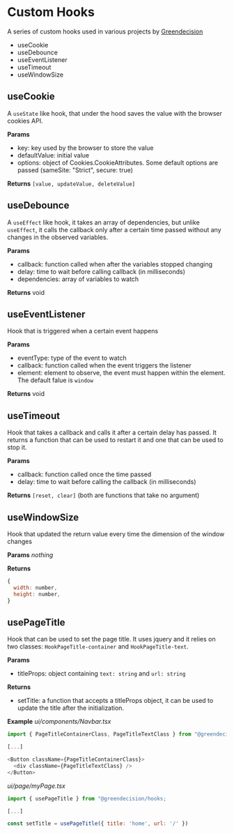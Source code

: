 # Custom Hooks

A series of custom hooks used in various projects by [Greendecision](https://www.greendecision.eu/wp/)

- useCookie
- useDebounce
- useEventListener
- useTimeout
- useWindowSize

## useCookie

A `useState` like hook, that under the hood saves the value with the browser cookies API.

**Params**

- key: key used by the browser to store the value
- defaultValue: initial value
- options: object of Cookies.CookieAttributes. Some default options are passed (sameSite: "Strict", secure: true)

**Returns**
`[value, updateValue, deleteValue]`

## useDebounce

A `useEffect` like hook, it takes an array of dependencies, but unlike `useEffect`, it calls the callback only after a certain time passed without any changes in the observed variables.

**Params**

- callback: function called when after the variables stopped changing
- delay: time to wait before calling callback (in milliseconds)
- dependencies: array of variables to watch

**Returns**
void

## useEventListener

Hook that is triggered when a certain event happens

**Params**

- eventType: type of the event to watch
- callback: function called when the event triggers the listener
- element: element to observe, the event must happen within the element. The default falue is `window`

**Returns**
void

## useTimeout

Hook that takes a callback and calls it after a certain delay has passed.
It returns a function that can be used to restart it and one that can be used to stop it.

**Params**

- callback: function called once the time passed
- delay: time to wait before calling the callback (in milliseconds)

**Returns**
`[reset, clear]` (both are functions that take no argument)

## useWindowSize

Hook that updated the return value every time the dimension of the window changes

**Params**
_nothing_

**Returns**

```js
{
  width: number,
  height: number,
}
```

## usePageTitle

Hook that can be used to set the page title.
It uses jquery and it relies on two classes: `HookPageTitle-container` and `HookPageTitle-text`.

**Params**

- titleProps: object containing `text: string` and `url: string`

**Returns**

- setTitle: a function that accepts a titleProps object, it can be used to update the title after the initialization.

**Example**
_ui/components/Navbar.tsx_

```js
import { PageTitleContainerClass, PageTitleTextClass } from "@greendecision/hooks/usePageTitle";

[...]

<Button className={PageTitleContainerClass}>
  <div className={PageTitleTextClass} />
</Button>
```

_ui/page/myPage.tsx_

```js
import { usePageTitle } from "@greendecision/hooks;

[...]

const setTitle = usePageTitle({ title: 'home', url: '/' })
```

